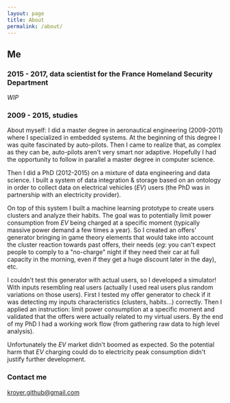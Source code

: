```yaml
---
layout: page
title: About
permalink: /about/
---
```


## Me

### 2015 - 2017, data scientist for the France Homeland Security Department

*WIP*

### 2009 - 2015, studies
About myself: I did a master degree in aeronautical engineering (2009-2011) where I specialized in embedded systems. At the beginning of this degree I was quite fascinated by auto-pilots. Then I came to realize that, as complex as they can be, auto-pilots aren't very smart nor adaptive. Hopefully I had the opportunity to follow in parallel a master degree in computer science.

Then I did a PhD (2012-2015) on a mixture of data engineering and data science. I built a system of data integration & storage based on an ontology in order to collect data on electrical vehicles (*EV*) users (the PhD was in partnership with an electricity provider).

On top of this system I built a machine learning prototype to create users clusters and analyze their habits.
The goal was to potentially limit power consumption from *EV* being charged at a specific moment (typically massive power demand a few times a year).
So I created an offers' generator bringing in game theory elements that would take into account the cluster reaction towards past offers, their needs (*eg*: you can't expect people to comply to a "no-charge" night if they need their car at full capacity in the morning, even if they get a huge discount later in the day), etc.

I couldn't test this generator with actual users, so I developed a simulator!
With inputs resembling real users (actually I used real users plus random variations on those users).
First I tested my offer generator to check if it was detecting my inputs characteristics (clusters, habits...) correctly.
Then I applied an instruction: limit power consumption at a specific moment and validated that the offers were actually related to my virtual users.
By the end of my PhD I had a working work flow (from gathering raw data to high level analysis).

Unfortunately the *EV* market didn't boomed as expected. So the potential harm that *EV* charging could do to electricity peak consumption didn't justify further development.


### Contact me

[kroyer.github@gmail.com](kroyer.github@gmail.com)
